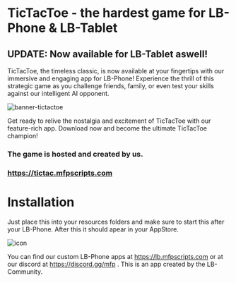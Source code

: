 # TicTacToe - the hardest game for LB-Phone & LB-Tablet

## UPDATE: Now available for LB-Tablet aswell!
TicTacToe, the timeless classic, is now available at your fingertips with our immersive and engaging app for LB-Phone! 
Experience the thrill of this strategic game as you challenge friends, family, or even test your skills against our intelligent AI opponent.

![banner-tictactoe](https://github.com/maxifaxipaxi-new/lb-tictactoe/assets/115405418/11a9597f-6071-496e-b944-8a2d09cc13d0)

Get ready to relive the nostalgia and excitement of TicTacToe with our feature-rich app. Download now and become the ultimate TicTacToe champion!

### The game is hosted and created by us.
### https://tictac.mfpscripts.com


# Installation
Just place this into your resources folders and make sure to start this after your LB-Phone.
After this it should apear in your AppStore.

![icon](https://github.com/maxifaxipaxi-new/lb-tictactoe/assets/115405418/d2660bdc-a38d-4334-95ae-c6ac790a3cca)

You can find our custom LB-Phone apps at https://lb.mfpscripts.com or at our discord at https://discord.gg/mfp .
This is an app created by the LB-Community.

